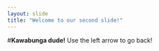 ```yaml
---
layout: slide
title: "Welcome to our second slide!"
---
```

#**Kawabunga dude!**
Use the left arrow to go back!
